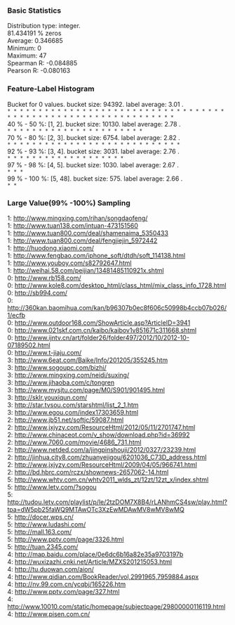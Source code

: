 ### Basic Statistics  
 Distribution type: integer.  
  81.434191 % zeros  
Average: 0.346685  
Minimum: 0  
Maximum: 47  
Spearman R: -0.084885  
Pearson R: -0.080163  
### Feature-Label Histogram  
Bucket for 0 values. bucket size: 94392. label average: 3.01 .  
` * * * * * * * * * * * * * * * * * * * * * * * * * * * * * * * * * * * * * * * * * * * * * * * * * * * * * * * * * * * * * * `  
40 % - 50 %: [1, 2]. bucket size: 10130. label average: 2.78 .  
` * * * * * * * * * * * * * * * * * * * * * * `  
70 % - 80 %: [2, 3]. bucket size: 6754. label average: 2.82 .  
` * * * * * * * * * * * * * * * * * * * * * * * * * * * * `  
92 % - 93 %: [3, 4]. bucket size: 3031. label average: 2.76 .  
` * * * * * * * * * * * * * * * * * * * `  
97 % - 98 %: [4, 5]. bucket size: 1030. label average: 2.67 .  
` * * * `  
99 % - 100 %: [5, 48]. bucket size: 575. label average: 2.66 .  
` * * `  
### Large Value(99% -100%) Sampling  
1: <http://www.mingxing.com/rihan/songdaofeng/>  
1: <http://www.tuan138.com/intuan-473151560>  
1: <http://www.tuan800.com/deal/shamenaima_5350433>  
1: <http://www.tuan800.com/deal/fengjiejin_5972442>  
1: <http://huodong.xiaomi.com/>  
1: <http://www.fengbao.com/iphone_soft/dtdh/soft_114138.html>  
1: <http://www.youboy.com/s82792647.html>  
1: <http://weihai.58.com/peijian/13481485110921x.shtml>  
0: <http://www.rb158.com/>  
0: <http://www.kole8.com/desktop_html/class_html/mix_class_info_1728.html>  
0: <http://sb994.com/>  
0: <http://360kan.baomihua.com/kan/b96307b0ec8f606c50998b4ccb07b026/1/ecfb>  
0: <http://www.outdoor168.com/ShowArticle.asp?ArticleID=3941>  
0: <http://www.021skf.com.cn/kaibo/kaibov1v851671c311668.shtml>  
0: <http://www.ijntv.cn/art/folder26/folder497/2012/10/2012-10-07189502.html>  
0: <http://www.t-jiaju.com/>  
3: <http://www.6eat.com/Baike/Info/201205/355245.htm>  
3: <http://www.sogoupc.com/bizhi/>  
3: <http://www.mingxing.com/neidi/suxing/>  
3: <http://www.jihaoba.com/c/tongren>  
3: <http://www.mysjtu.com/page/M0/S901/901495.html>  
3: <http://sklr.youxiqun.com/>  
3: <http://star.tvsou.com/starshtml/list_2_1.htm>  
3: <http://www.egou.com/index17303659.html>  
2: <http://www.jb51.net/softjc/59087.html>  
2: <http://www.jxjyzy.com/ResourceHtml/2012/05/11/2701747.html>  
2: <http://www.chinaceot.com/v_show/download.php?id=36992>  
2: <http://www.7060.com/movie/4686_731.html>  
2: <http://www.netded.com/a/jingpinshouji/2012/0327/23239.html>  
2: <http://jinhua.city8.com/zhuanyejigou/6201036_C73D_address.html>  
2: <http://www.jxjyzy.com/ResourceHtml/2009/04/05/966741.html>  
2: <http://bd.hbrc.com/rczx/shownews-2657062-14.html>  
5: <http://www.whtv.com.cn/whtv2011_wlds_zt/12zt/12zt_x/index.shtml>  
5: <http://www.letv.com/?sogou>  
5: <http://tudou.letv.com/playlist/p/le/2tzDOM7X8B4/rLANhmCS4sw/play.html?tpa=dW5pb25faWQ9MTAwOTc3XzEwMDAwMV8wMV8wMQ>  
5: <http://docer.wps.cn/>  
5: <http://www.ludashi.com/>  
5: <http://mall.163.com/>  
5: <http://www.pptv.com/page/3326.html>  
5: <http://tuan.2345.com/>  
4: <http://map.baidu.com/place/0e6dc6b16a82e35a9703197b>  
4: <http://wuxizazhi.cnki.net/Article/MZXS201215053.html>  
4: <http://tu.duowan.com/aion/>  
4: <http://www.qidian.com/BookReader/vol,2991965,7959884.aspx>  
4: <http://nv.99.com.cn/ycqbj/165226.htm>  
4: <http://www.pptv.com/page/327.html>  
4: <http://www.10010.com/static/homepage/subjectpage/29800000116119.html>  
4: <http://www.pisen.com.cn/>  




